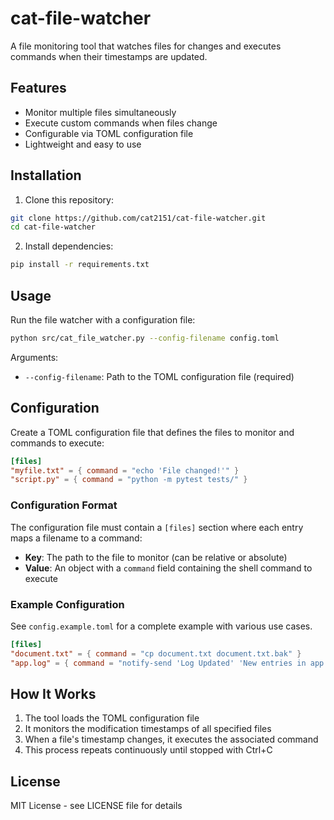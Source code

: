 # cat-file-watcher

A file monitoring tool that watches files for changes and executes commands when their timestamps are updated.

## Features

- Monitor multiple files simultaneously
- Execute custom commands when files change
- Configurable via TOML configuration file
- Lightweight and easy to use

## Installation

1. Clone this repository:
```bash
git clone https://github.com/cat2151/cat-file-watcher.git
cd cat-file-watcher
```

2. Install dependencies:
```bash
pip install -r requirements.txt
```

## Usage

Run the file watcher with a configuration file:

```bash
python src/cat_file_watcher.py --config-filename config.toml
```

Arguments:
- `--config-filename`: Path to the TOML configuration file (required)

## Configuration

Create a TOML configuration file that defines the files to monitor and commands to execute:

```toml
[files]
"myfile.txt" = { command = "echo 'File changed!'" }
"script.py" = { command = "python -m pytest tests/" }
```

### Configuration Format

The configuration file must contain a `[files]` section where each entry maps a filename to a command:

- **Key**: The path to the file to monitor (can be relative or absolute)
- **Value**: An object with a `command` field containing the shell command to execute

### Example Configuration

See `config.example.toml` for a complete example with various use cases.

```toml
[files]
"document.txt" = { command = "cp document.txt document.txt.bak" }
"app.log" = { command = "notify-send 'Log Updated' 'New entries in app.log'" }
```

## How It Works

1. The tool loads the TOML configuration file
2. It monitors the modification timestamps of all specified files
3. When a file's timestamp changes, it executes the associated command
4. This process repeats continuously until stopped with Ctrl+C

## License

MIT License - see LICENSE file for details
